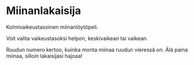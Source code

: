Miinanlakaisija
===============
Kolmivaikeustasoinen miinanlöytöpeli.

Voit valita vaikeustasoksi helpon, keskivaikean tai vaikean.

Ruudun numero kertoo, kuinka monta miinaa ruudun vieressä on. Älä paina miinaa, silloin lakaisijasi hajoaa!
